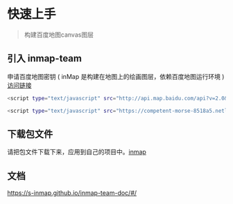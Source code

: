 # 快速上手

> 构建百度地图canvas图层


## 引入 inmap-team
申请百度地图密钥 ( inMap 是构建在地图上的绘画图层，依赖百度地图运行环境 ) [访问链接](http://lbsyun.baidu.com/apiconsole/key?application=key)
``` bash
<script type="text/javascript" src="http://api.map.baidu.com/api?v=2.0&ak=[申请的AK]"></script>

<script type="text/javascript" src="https://competent-morse-8518a5.netlify.com/dist/inmap.min.js"></script>
```

## 下载包文件
请把包文件下载下来，应用到自己的项目中。[inmap](https://competent-morse-8518a5.netlify.com/dist/inmap.min.js ':include :type=code text')

## 文档
https://s-inmap.github.io/inmap-team-doc/#/